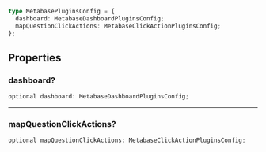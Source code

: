 ```ts
type MetabasePluginsConfig = {
  dashboard: MetabaseDashboardPluginsConfig;
  mapQuestionClickActions: MetabaseClickActionPluginsConfig;
};
```

## Properties

### dashboard?

```ts
optional dashboard: MetabaseDashboardPluginsConfig;
```

***

### mapQuestionClickActions?

```ts
optional mapQuestionClickActions: MetabaseClickActionPluginsConfig;
```
